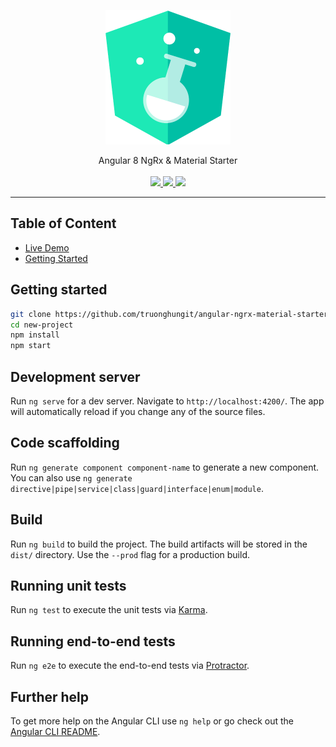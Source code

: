 
<p align="center">
  <img src="meta/images/logo.png">
  
  <br />
  <p align="center">
  Angular 8 NgRx & Material Starter
  <br /><br />

  <a href="https://circleci.com/gh/truonghungit/angular-ngrx-material-starter">
    <img src="https://img.shields.io/circleci/build/github/truonghungit/angular-ngrx-material-starter/master.svg?style=flat-square" />
  </a>
  <a href="https://github.com/prettier/prettier">
    <img src="https://img.shields.io/badge/code_style-prettier-ff69b4.svg?style=flat-square" />
  </a>
  <a href="https://github.com/truonghungit/angular-ngrx-material-starter/commits">
    <img src="https://img.shields.io/github/last-commit/truonghungit/angular-ngrx-material-starter.svg?style=flat-square" />
  </a>
  </p>
</p>

---


## Table of Content

- [Live Demo](https://angular-ngrx-material-starter.firebaseapp.com/)
- [Getting Started](#getting-started)

## Getting started

```bash
git clone https://github.com/truonghungit/angular-ngrx-material-starter.git new-project
cd new-project
npm install
npm start
```

## Development server

Run `ng serve` for a dev server. Navigate to `http://localhost:4200/`. The app will automatically reload if you change any of the source files.

## Code scaffolding

Run `ng generate component component-name` to generate a new component. You can also use `ng generate directive|pipe|service|class|guard|interface|enum|module`.

## Build

Run `ng build` to build the project. The build artifacts will be stored in the `dist/` directory. Use the `--prod` flag for a production build.

## Running unit tests

Run `ng test` to execute the unit tests via [Karma](https://karma-runner.github.io).

## Running end-to-end tests

Run `ng e2e` to execute the end-to-end tests via [Protractor](http://www.protractortest.org/).

## Further help

To get more help on the Angular CLI use `ng help` or go check out the [Angular CLI README](https://github.com/angular/angular-cli/blob/master/README.md).
